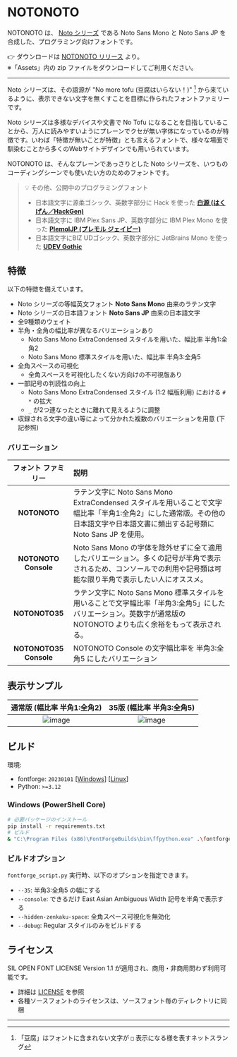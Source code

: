 # NOTONOTO

NOTONOTO は、 [Noto シリーズ](https://fonts.google.com/noto) である Noto Sans Mono と Noto Sans JP を合成した、プログラミング向けフォントです。

👉 ダウンロードは [NOTONOTO リリース](https://github.com/yuru7/NOTONOTO/releases/latest) より。  
※「Assets」内の zip ファイルをダウンロードしてご利用ください。

---

Noto シリーズは、その語源が "No more tofu (豆腐はいらない！)" [^1] から来ているように、表示できない文字を無くすことを目標に作られたフォントファミリーです。

Noto シリーズは多様なデバイスや文書で No Tofu になることを目指していることから、万人に読みやすいようにプレーンでクセが無い字体になっているのが特徴です。いわば「特徴が無いことが特徴」とも言えるフォントで、様々な場面で馴染むことから多くのWebサイトデザインでも用いられています。

NOTONOTO は、そんなプレーンであっさりとした Noto シリーズを、いつものコーディングシーンでも使いたい方のためのフォントです。

> 💡 その他、公開中のプログラミングフォント
> - 日本語文字に源柔ゴシック、英数字部分に Hack を使った [**白源 (はくげん／HackGen)**](https://github.com/yuru7/HackGen)
> - 日本語文字に IBM Plex Sans JP、英数字部分に IBM Plex Mono を使った [**PlemolJP (プレモル ジェイピー)**](https://github.com/yuru7/PlemolJP)
> - 日本語文字にBIZ UDゴシック、英数字部分に JetBrains Mono を使った [**UDEV Gothic**](https://github.com/yuru7/udev-gothic)

## 特徴

以下の特徴を備えています。

- Noto シリーズの等幅英文フォント **Noto Sans Mono** 由来のラテン文字
- Noto シリーズの日本語フォント **Noto Sans JP** 由来の日本語文字
- 全9種類のウェイト
- 半角・全角の幅比率が異なるバリエーションあり
    - Noto Sans Mono ExtraCondensed スタイルを用いた、幅比率 半角1:全角2
    - Noto Sans Mono 標準スタイルを用いた、幅比率 半角3:全角5
- 全角スペースの可視化
    - 全角スペースを可視化したくない方向けの不可視版あり
- 一部記号の判読性の向上
    - Noto Sans Mono ExtraCondensed スタイル (1:2 幅版利用) における `#` `*` の拡大
    - `_` が2つ連なったときに離れて見えるように調整
- 収録される文字の違い等によって分かれた複数のバリエーションを用意 (下記参照)

### バリエーション

| **フォント ファミリー** | **説明** |
| :------------:          | :---     |
| **NOTONOTO** | ラテン文字に Noto Sans Mono ExtraCondensed スタイルを用いることで文字幅比率「半角1:全角2」にした通常版。その他の日本語文字や日本語文書に頻出する記号類に Noto Sans JP を使用。 |
| **NOTONOTO Console** | Noto Sans Mono の字体を除外せずに全て適用したバリエーション。多くの記号が半角で表示されるため、コンソールでの利用や記号類は可能な限り半角で表示したい人にオススメ。 |
| **NOTONOTO35** | ラテン文字に Noto Sans Mono 標準スタイルを用いることで文字幅比率「半角3:全角5」にしたバリエーション。英数字が通常版の NOTONOTO よりも広く余裕をもって表示される。 |
| **NOTONOTO35 Console** | NOTONOTO Console の文字幅比率を 半角3:全角5 にしたバリエーション |

## 表示サンプル

| 通常版 (幅比率 半角1:全角2) | 35版 (幅比率 半角3:全角5) |
| :---: | :---: |
| ![image](https://github.com/user-attachments/assets/d8b49dfe-6dbf-4a1d-97a2-40cb2540e217) | ![image](https://github.com/user-attachments/assets/8f581230-c059-4069-a672-51cc0e19b5c3) |

## ビルド

環境:

- fontforge: `20230101` \[[Windows](https://fontforge.org/en-US/downloads/windows/)\] \[[Linux](https://fontforge.org/en-US/downloads/gnulinux/)\]
- Python: `>=3.12`

### Windows (PowerShell Core)

```sh
# 必要パッケージのインストール
pip install -r requirements.txt
# ビルド
& "C:\Program Files (x86)\FontForgeBuilds\bin\ffpython.exe" .\fontforge_script.py && python3 .\fonttools_script.py
```

### ビルドオプション

`fontforge_script.py` 実行時、以下のオプションを指定できます。

- `--35`: 半角3:全角5 の幅にする
- `--console`: できるだけ East Asian Ambiguous Width 記号を半角で表示する
- `--hidden-zenkaku-space`: 全角スペース可視化を無効化
- `--debug`: Regular スタイルのみをビルドする

## ライセンス

SIL OPEN FONT LICENSE Version 1.1 が適用され、商用・非商用問わず利用可能です。

- 詳細は [LICENSE](https://raw.githubusercontent.com/yuru7/NOTONOTO/main/LICENSE) を参照
- 各種ソースフォントのライセンスは、ソースフォント毎のディレクトリに同梱

---

[^1]: 「豆腐」はフォントに含まれない文字が `□` 表示になる様を表すネットスラング
